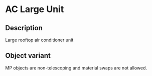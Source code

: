 # AC Large Unit

## Description

Large rooftop air conditioner unit

## Object variant

MP objects are non-telescoping and material swaps are not allowed.
